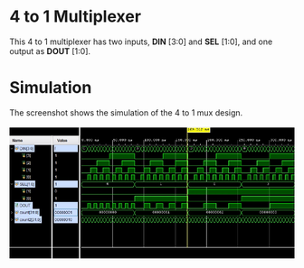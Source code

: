 # 4 to 1 Multiplexer


This 4 to 1 multiplexer has two inputs, **DIN** [3:0] and **SEL** [1:0], and one output as **DOUT** [1:0].


# Simulation

The screenshot shows the simulation of the 4 to 1 mux design.
\
\
<img src='mux_4_to_1_SC.jpg'>


